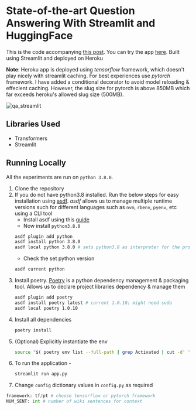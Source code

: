# State-of-the-art Question Answering With Streamlit and HuggingFace

This is the code accompanying [this post](https://www.mihaileric.com/posts/state-of-the-art-question-answering-streamlit-huggingface/). You can try the app [here](https://wikipedia-transformers-qa.herokuapp.com/). Built using Streamlit and deployed on Heroku

**Note**: Heroku app is deployed using *tensorflow* framework, which doesn't play nicely with streamlit caching. For best experiences use *pytorch* framework. I have added a conditional decorator to avoid model reloading & effecient caching. However, the slug size for pytorch is above 850MB which far exceeds heroku's allowed slug size (500MB).

![qa_streamlit](resources/qa_streamlit.gif)

## Libraries Used
* Transformers
* Streamlit

## Running Locally
All the experiments are run on `python 3.8.0`.

1. Clone the repository
2. If you do not have python3.8 installed. Run the below steps for easy installation using [asdf](https://asdf-vm.com/). *asdf* allows us to manage multiple runtime versions such for different languages such as `nvm`, `rbenv`, `pyenv`, etc using a CLI tool
	* Install asdf using this [guide](https://asdf-vm.com/#/core-manage-asdf-vm?id=install)
	* Now install `python3.8.0`
	```bash
	asdf plugin add python
	asdf install python 3.8.0
	asdf local python 3.8.0	# sets python3.8 as interpreter for the project
	```
	* Check the set python version
	```bash
	asdf current python
	```
3. Install poetry. [Poetry](https://python-poetry.org/docs/) is a python dependency management & packaging tool. Allows us to declare project libraries dependency & manage them
	```bash
	asdf plugin add poetry
	asdf install poetry latest # current 1.0.10; might need sudo
	asdf local poetry 1.0.10
	```
4. Install all dependencies
	```bash
	poetry install
	```
5. (Optional) Explicitly instantiate the env
    ```bash
    source "$( poetry env list --full-path | grep Activated | cut -d' ' -f1 )/bin/activate"
    ```
6. To run the application -
    ```bash
    streamlit run app.py
    ```
7. Change `config` dictionary values in `config.py` as required
```python
framework: tf/pt # choose tensorflow or pytorch framework
NUM_SENT: int # number of wiki sentences for context
```
